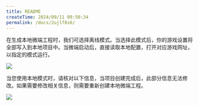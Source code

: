 ```yaml
---
title: README
createTime: 2024/09/11 09:50:34
permalink: /docs/2ujlf8s6/
---
```

在生成本地微端工程时，我们可选择离线模式。当选择此模式后，你的游戏设置将全部写入到本地项目中。当微端启动后，直接读取本地配置，打开对应游戏网址，以指定的模式运行。

![](1.png)

当您使用本地模式时，请核对以下信息，当项目创建完成后，此部分信息无法修改。如果需要修改相关信息，则需要重新创建本地微端工程。

![](2.png)
